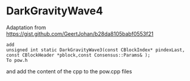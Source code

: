 # DarkGravityWave4
Adaptation from https://gist.github.com/GeertJohan/b28da8105babf0553f21

```
add 
unsigned int static DarkGravityWave3(const CBlockIndex* pindexLast, const CBlockHeader *pblock,const Consensus::Params& );
To pow.h
```
and add the content of the cpp to the pow.cpp files
